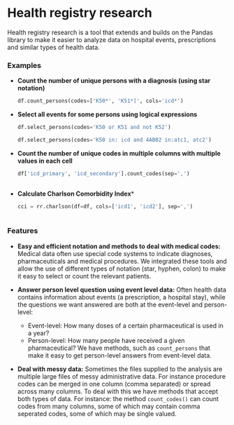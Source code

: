 # Health registry research
Health registry research is a tool that extends and builds on the Pandas library to make it easier to analyze data on hospital events, prescriptions and similar types of health data. 

### Examples
- **Count the number of unique persons with a diagnosis (using star notation)** 

    ```python
    df.count_persons(codes=['K50*', 'K51*]', cols='icd*')
    
    ```    
- **Select all events for some persons using logical expressions** 

    ```python
    df.select_persons(codes='K50 or K51 and not K52')
    
    df.select_persons(codes='K50 in: icd and 4AB02 in:atc1, atc2')
    
    ``` 

- **Count the number of unique codes in multiple columns with multiple values in each cell**
    ```python
    df['icd_primary', 'icd_secondary'].count_codes(sep=',')
                              
    ```
- **Calculate Charlson Comorbidity Index***
    ```python
    cci = rr.charlson(df=df, cols=['icd1', 'icd2'], sep=',')
                            
    ```
 ### Features
 - **Easy and efficient notation and methods to deal with medical codes:** Medical data often use special code systems to indicate diagnoses, pharmaceuticals and medical procedures. We integrated these tools and allow the use of different types of notation (star, hyphen, colon) to make it easy to select or count the relevant patients. 
 
- **Answer person level question using event level data:** Often health data contains information about events (a prescription, a hospital stay), while the questions we want answered are both at the event-level and person-level: 
    - Event-level: How many doses of a certain pharmaceutical is used in a year?
    - Person-level: How many people have received a given pharmaceutical?
 We have methods, such as `count_persons` that make it easy to get person-level answers from event-level data.
    
- **Deal with messy data:** Sometimes the files supplied to the analysis are multiple large files of messy administrative data. For instance procedure codes can be merged in one column (comma separated) or spread across many columns. To deal with this we have methods that accept both types of data. For instance: the method `count_codes()` can count codes from many columns, some of which may contain comma seperated codes, some of which may be single valued. 
